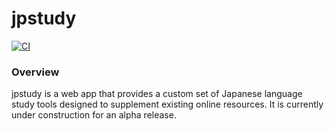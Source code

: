 # jpstudy

[![CI](https://github.com/jhunschejones/jpstudy/actions/workflows/ci.yml/badge.svg)](https://github.com/jhunschejones/jpstudy/actions/workflows/ci.yml)

### Overview
jpstudy is a web app that provides a custom set of Japanese language study tools designed to supplement existing online resources. It is currently under construction for an alpha release.
